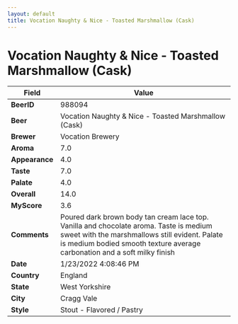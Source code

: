 ```yaml
---
layout: default
title: Vocation Naughty & Nice - Toasted Marshmallow (Cask)
---
```


# Vocation Naughty & Nice - Toasted Marshmallow (Cask)

| Field         | Value     |
|---------------|-----------|
| **BeerID** | 988094 |
| **Beer** | Vocation Naughty & Nice - Toasted Marshmallow (Cask) |
| **Brewer** | Vocation Brewery |
| **Aroma** | 7.0 |
| **Appearance** | 4.0 |
| **Taste** | 7.0 |
| **Palate** | 4.0 |
| **Overall** | 14.0 |
| **MyScore** | 3.6 |
| **Comments** | Poured dark brown body tan cream lace top. Vanilla and chocolate aroma. Taste is medium sweet with the marshmallows still evident. Palate is medium bodied smooth texture average carbonation and a soft milky finish |
| **Date** | 1/23/2022 4:08:46 PM |
| **Country** | England |
| **State** | West Yorkshire |
| **City** | Cragg Vale |
| **Style** | Stout - Flavored / Pastry |
